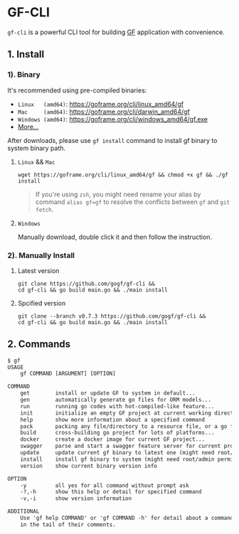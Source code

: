# GF-CLI

`gf-cli` is a powerful CLI tool for building [GF](https://goframe.org) application with convenience.

## 1. Install

### 1). Binary
It's recommended using pre-compiled binaries:
- `Linux   (amd64)`: https://goframe.org/cli/linux_amd64/gf
- `Mac     (amd64)`: https://goframe.org/cli/darwin_amd64/gf
- `Windows (amd64)`: https://goframe.org/cli/windows_amd64/gf.exe
- [More...](https://goframe.org/cli)

After downloads, please use `gf install` command to install gf binary to system binary path.

1. `Linux` && `Mac`
    ```shell
    wget https://goframe.org/cli/linux_amd64/gf && chmod +x gf && ./gf install
    ```
   > If you're using `zsh`, you might need rename your alias by command `alias gf=gf` to resolve the conflicts between `gf` and `git fetch`.
1. `Windows`

    Manually download, double click it and then follow the instruction.

### 2). Manually Install

1. Latest version
    ```
    git clone https://github.com/gogf/gf-cli &&
    cd gf-cli && go build main.go && ./main install
    ```
1. Spcified version
    ```
    git clone --branch v0.7.3 https://github.com/gogf/gf-cli &&
    cd gf-cli && go build main.go && ./main install
    ```

## 2. Commands
```html
$ gf
USAGE
    gf COMMAND [ARGUMENT] [OPTION]

COMMAND
    get        install or update GF to system in default...
    gen        automatically generate go files for ORM models...
    run        running go codes with hot-compiled-like feature...
    init       initialize an empty GF project at current working directory...
    help       show more information about a specified command
    pack       packing any file/directory to a resource file, or a go file
    build      cross-building go project for lots of platforms...
    docker     create a docker image for current GF project...
    swagger    parse and start a swagger feature server for current project...
    update     update current gf binary to latest one (might need root/admin permission)
    install    install gf binary to system (might need root/admin permission)
    version    show current binary version info

OPTION
    -y         all yes for all command without prompt ask
    -?,-h      show this help or detail for specified command
    -v,-i      show version information

ADDITIONAL
    Use 'gf help COMMAND' or 'gf COMMAND -h' for detail about a command, which has '...'
    in the tail of their comments.
```
